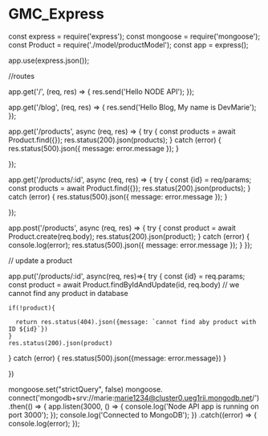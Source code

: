 # GMC_Express


const express = require('express');
const mongoose = require('mongoose');
const Product = require('./model/productModel');
const app = express();

app.use(express.json());                                                                                                                                                                                                                         

//routes

app.get('/', (req, res) => {
  res.send('Hello NODE API');
});


app.get('/blog', (req, res) => {
  res.send('Hello Blog, My name is DevMarie');
});

app.get('/products', async (req, res) => {
  try {
    const products = await Product.find({});
    res.status(200).json(products);
  } catch (error) {
    res.status(500).json({ message: error.message });
  }

});


app.get('/products/:id', async (req, res) => {
  try {
    const {id} = req/params;
    const products = await Product.find({});
    res.status(200).json(products);
  } catch (error) {
    res.status(500).json({ message: error.message });
  }

});

app.post('/products', async (req, res) => {
  try {
    const product = await Product.create(req.body);
    res.status(200).json(product);
  } catch (error) {
    console.log(error);
    res.status(500).json({ message: error.message });
  }
});

// update a product

app.put('/products/:id', async(req, res)=>{
  try {
    const {id} = req.params;
    const product = await Product.findByIdAndUpdate(id, req.body)
    // we cannot find any product in database

    if(!product){

      return res.status(404).json({message: `cannot find aby product with ID ${id}`})
    }
    res.status(200).json(product)

  } catch (error) {
    res.status(500).json({message: error.message})
  }

})

mongoose.set("strictQuery", false)
mongoose.
connect('mongodb+srv://marie:marie1234@cluster0.ueg1rii.mongodb.net/')
  .then(() => {
    app.listen(3000, () => {
      console.log('Node API app is running on port 3000');
    });
    console.log('Connected to MongoDB');
  })
  .catch((error) => {
    console.log(error);
  });